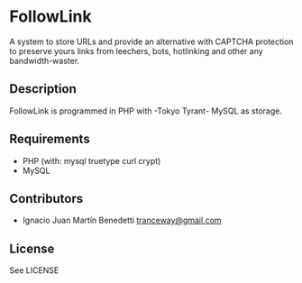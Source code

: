 FollowLink
==========

A system to store URLs and provide an alternative with CAPTCHA protection
to preserve yours links from leechers, bots, hotlinking and other
any bandwidth-waster.

Description
-----------

FollowLink is programmed in PHP with -Tokyo Tyrant- MySQL as storage.

Requirements
------------

* PHP (with: mysql truetype curl crypt)
* MySQL

Contributors
------------

* Ignacio Juan Martín Benedetti <tranceway@gmail.com>

License
-------

See LICENSE
